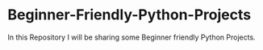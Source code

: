 # Beginner-Friendly-Python-Projects
In this Repository I will be sharing some Beginner friendly Python Projects.
